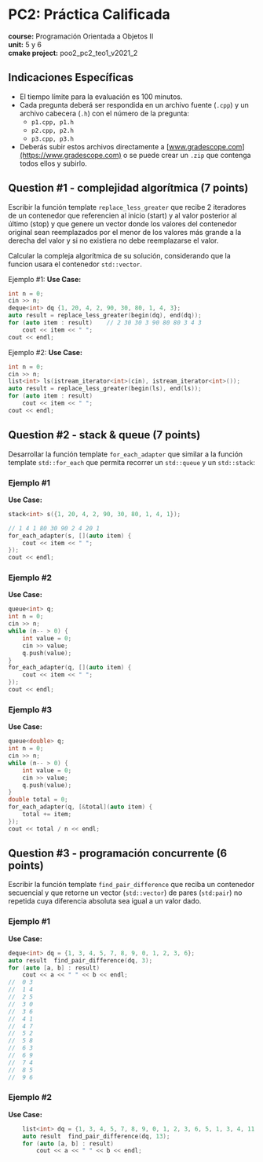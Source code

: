 # PC2: Práctica Calificada
**course:** Programación Orientada a Objetos II  
**unit:** 5 y 6  
**cmake project:** poo2_pc2_teo1_v2021_2
## Indicaciones Específicas
- El tiempo límite para la evaluación es 100 minutos.
- Cada pregunta deberá ser respondida en un archivo fuente (`.cpp`) y un archivo cabecera (`.h`) con el número de la pregunta:
  - `p1.cpp, p1.h`
  - `p2.cpp, p2.h`
  - `p3.cpp, p3.h`
- Deberás subir estos archivos directamente a [www.gradescope.com](https://www.gradescope.com) o se puede crear un `.zip` que contenga todos ellos y subirlo.

## Question #1 - complejidad algorítmica (7 points)

Escribir la función template `replace_less_greater` que recibe 2 iteradores de un contenedor que referencien al inicio (start) y al valor posterior al último (stop) y que genere un vector donde los valores del contenedor original sean reemplazados por el menor de los valores más grande a la derecha del valor y si no existiera no debe reemplazarse el valor.

Calcular la compleja algorítmica de su solución, considerando que la funcion usara el contenedor `std::vector`.

Ejemplo #1:
**Use Case:**
```cpp
int n = 0;
cin >> n;
deque<int> dq {1, 20, 4, 2, 90, 30, 80, 1, 4, 3};
auto result = replace_less_greater(begin(dq), end(dq));
for (auto item : result)    // 2 30 30 3 90 80 80 3 4 3 
    cout << item << " ";
cout << endl;
```

Ejemplo #2:
**Use Case:**
```cpp
int n = 0;
cin >> n;
list<int> ls(istream_iterator<int>(cin), istream_iterator<int>());
auto result = replace_less_greater(begin(ls), end(ls));
for (auto item : result) 
    cout << item << " ";
cout << endl;
```

## Question #2 - stack & queue  (7 points)

Desarrollar la función template `for_each_adapter` que similar a la función template `std::for_each` que permita recorrer un `std::queue` y un `std::stack`:

### Ejemplo #1
**Use Case:**
```cpp
stack<int> s({1, 20, 4, 2, 90, 30, 80, 1, 4, 1});

// 1 4 1 80 30 90 2 4 20 1
for_each_adapter(s, [](auto item) {
    cout << item << " ";
});
cout << endl;
```

### Ejemplo #2
**Use Case:**
```cpp
queue<int> q;
int n = 0;
cin >> n;
while (n-- > 0) {
    int value = 0;
    cin >> value;
    q.push(value);
}
for_each_adapter(q, [](auto item) {
    cout << item << " ";
});
cout << endl;
```

### Ejemplo #3
**Use Case:**
```cpp
queue<double> q;
int n = 0;
cin >> n;
while (n-- > 0) {
    int value = 0;
    cin >> value;
    q.push(value);
}
double total = 0; 
for_each_adapter(q, [&total](auto item) {
    total += item;
});
cout << total / n << endl;
```

## Question #3 - programación concurrente (6 points)

Escribir la función template `find_pair_difference` que reciba un contenedor secuencial y que retorne un vector (`std::vector`) de pares (`std:pair`) no repetida cuya diferencia absoluta sea igual a un valor dado.

### Ejemplo #1
**Use Case:**
```cpp
deque<int> dq = {1, 3, 4, 5, 7, 8, 9, 0, 1, 2, 3, 6};
auto result  find_pair_difference(dq, 3);
for (auto [a, b] : result) 
    cout << a << " " << b << endl;
//  0 3
//  1 4
//  2 5
//  3 0
//  3 6
//  4 1
//  4 7
//  5 2
//  5 8
//  6 3
//  6 9
//  7 4
//  8 5
//  9 6
```

### Ejemplo #2
**Use Case:**
```cpp
    list<int> dq = {1, 3, 4, 5, 7, 8, 9, 0, 1, 2, 3, 6, 5, 1, 3, 4, 11, 4, 10};
    auto result  find_pair_difference(dq, 13);
    for (auto [a, b] : result)
        cout << a << " " << b << endl;
```